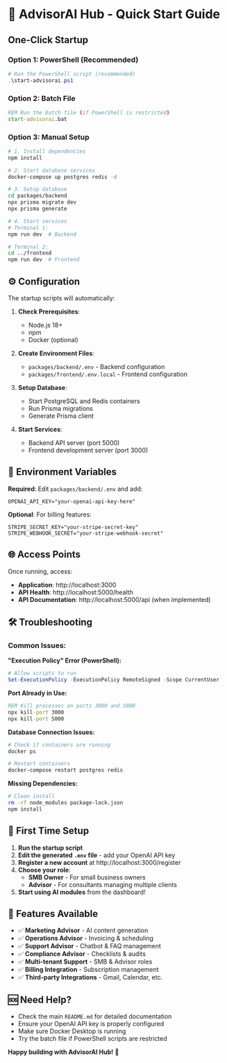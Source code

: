 # 🚀 AdvisorAI Hub - Quick Start Guide

## One-Click Startup

### Option 1: PowerShell (Recommended)
```powershell
# Run the PowerShell script (recommended)
.\start-advisorai.ps1
```

### Option 2: Batch File
```cmd
REM Run the batch file (if PowerShell is restricted)
start-advisorai.bat
```

### Option 3: Manual Setup
```bash
# 1. Install dependencies
npm install

# 2. Start database services
docker-compose up postgres redis -d

# 3. Setup database
cd packages/backend
npx prisma migrate dev
npx prisma generate

# 4. Start services
# Terminal 1:
npm run dev  # Backend

# Terminal 2:
cd ../frontend
npm run dev  # Frontend
```

## ⚙️ Configuration

The startup scripts will automatically:

1. **Check Prerequisites**:
   - Node.js 18+
   - npm
   - Docker (optional)

2. **Create Environment Files**:
   - `packages/backend/.env` - Backend configuration
   - `packages/frontend/.env.local` - Frontend configuration

3. **Setup Database**:
   - Start PostgreSQL and Redis containers
   - Run Prisma migrations
   - Generate Prisma client

4. **Start Services**:
   - Backend API server (port 5000)
   - Frontend development server (port 3000)

## 🔧 Environment Variables

**Required**: Edit `packages/backend/.env` and add:
```env
OPENAI_API_KEY="your-openai-api-key-here"
```

**Optional**: For billing features:
```env
STRIPE_SECRET_KEY="your-stripe-secret-key"
STRIPE_WEBHOOK_SECRET="your-stripe-webhook-secret"
```

## 🌐 Access Points

Once running, access:

- **Application**: http://localhost:3000
- **API Health**: http://localhost:5000/health
- **API Documentation**: http://localhost:5000/api (when implemented)

## 🛠️ Troubleshooting

### Common Issues:

**"Execution Policy" Error (PowerShell):**
```powershell
# Allow scripts to run
Set-ExecutionPolicy -ExecutionPolicy RemoteSigned -Scope CurrentUser
```

**Port Already in Use:**
```cmd
REM Kill processes on ports 3000 and 5000
npx kill-port 3000
npx kill-port 5000
```

**Database Connection Issues:**
```bash
# Check if containers are running
docker ps

# Restart containers
docker-compose restart postgres redis
```

**Missing Dependencies:**
```bash
# Clean install
rm -rf node_modules package-lock.json
npm install
```

## 📝 First Time Setup

1. **Run the startup script**
2. **Edit the generated `.env` file** - add your OpenAI API key
3. **Register a new account** at http://localhost:3000/register
4. **Choose your role**:
   - **SMB Owner** - For small business owners
   - **Advisor** - For consultants managing multiple clients
5. **Start using AI modules** from the dashboard!

## 🎯 Features Available

- ✅ **Marketing Advisor** - AI content generation
- ✅ **Operations Advisor** - Invoicing & scheduling
- ✅ **Support Advisor** - Chatbot & FAQ management
- ✅ **Compliance Advisor** - Checklists & audits
- ✅ **Multi-tenant Support** - SMB & Advisor roles
- ✅ **Billing Integration** - Subscription management
- ✅ **Third-party Integrations** - Gmail, Calendar, etc.

## 🆘 Need Help?

- Check the main `README.md` for detailed documentation
- Ensure your OpenAI API key is properly configured
- Make sure Docker Desktop is running
- Try the batch file if PowerShell scripts are restricted

**Happy building with AdvisorAI Hub!** 🎉
